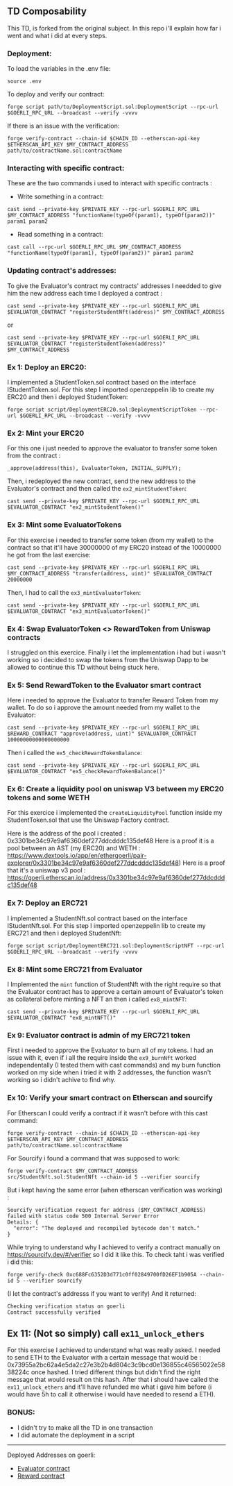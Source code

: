 ## TD Composability

This TD, is forked from the original subject. In this repo i'll explain how far i went and what i did at every steps.

### Deployment: 

To load the variables in the .env file:
```
source .env
```

To deploy and verify our contract:
```
forge script path/to/DeploymentScript.sol:DeploymentScript --rpc-url $GOERLI_RPC_URL --broadcast --verify -vvvv
```

If there is an issue with the verification:
```
forge verify-contract --chain-id $CHAIN_ID --etherscan-api-key $ETHERSCAN_API_KEY $MY_CONTRACT_ADDRESS path/to/contractName.sol:contractName
```

### Interacting with specific contract: 

These are the two commands i used to interact with specific contracts :

- Write something in a contract: 
```
cast send --private-key $PRIVATE_KEY --rpc-url $GOERLI_RPC_URL $MY_CONTRACT_ADDRESS "functionName(typeOf(param1), typeOf(param2))" param1 param2
```
- Read something in a contract:
```
cast call --rpc-url $GOERLI_RPC_URL $MY_CONTRACT_ADDRESS "functionName(typeOf(param1), typeOf(param2))" param1 param2
```


### Updating contract's addresses: 

To give the Evaluator's contract my contracts' addresses I needded to give him the new address each time I deployed a contract : 

```
cast send --private-key $PRIVATE_KEY --rpc-url $GOERLI_RPC_URL $EVALUATOR_CONTRACT "registerStudentNft(address)" $MY_CONTRACT_ADDRESS
```
or
```
cast send --private-key $PRIVATE_KEY --rpc-url $GOERLI_RPC_URL $EVALUATOR_CONTRACT "registerStudentToken(address)" $MY_CONTRACT_ADDRESS
```

### Ex 1: Deploy an ERC20: 

I implemented a StudentToken.sol contract based on the interface IStudentToken.sol. For this step I imported openzeppelin lib to create my ERC20 and then i deployed StudentToken: 

```
forge script script/DeploymentERC20.sol:DeploymentScriptToken --rpc-url $GOERLI_RPC_URL --broadcast --verify -vvvv
```

### Ex 2: Mint your ERC20

For this one i just needed to approve the evaluator to transfer some token from the contract : 
```
_approve(address(this), EvaluatorToken, INITIAL_SUPPLY);
```

Then, i redeployed the new contract, send the new address to the Evaluator's contract and then called the `ex2_mintStudentToken`:
```
cast send --private-key $PRIVATE_KEY --rpc-url $GOERLI_RPC_URL $EVALUATOR_CONTRACT "ex2_mintStudentToken()"
```

### Ex 3: Mint some EvaluatorTokens

For this exercise i needed to transfer some token (from my wallet) to the contract so that it'll have 30000000 of my ERC20 instead of the 10000000 he got from the last exercise: 
```
cast send --private-key $PRIVATE_KEY --rpc-url $GOERLI_RPC_URL $MY_CONTRACT_ADDRESS "transfer(address, uint)" $EVALUATOR_CONTRACT 20000000
```

Then, I had to call the `ex3_mintEvaluatorToken`:
```
cast send --private-key $PRIVATE_KEY --rpc-url $GOERLI_RPC_URL $EVALUATOR_CONTRACT "ex3_mintEvaluatorToken()"
```

### Ex 4: Swap EvaluatorToken <> RewardToken from Uniswap contracts

I struggled on this exercice. Finally i let the implementation i had but i wasn't working so i decided to swap the tokens from the Uniswap Dapp to be allowed to continue this TD without being stuck here.

### Ex 5: Send RewardToken to the Evaluator smart contract

Here i needed to approve the Evaluator to transfer Reward Token from my wallet. To do so i approve the amount needed from my wallet to the Evaluator: 
```
cast send --private-key $PRIVATE_KEY --rpc-url $GOERLI_RPC_URL $REWARD_CONTRACT "approve(address, uint)" $EVALUATOR_CONTRACT 10000000000000000000
```
Then i called the `ex5_checkRewardTokenBalance`: 
```
cast send --private-key $PRIVATE_KEY --rpc-url $GOERLI_RPC_URL $EVALUATOR_CONTRACT "ex5_checkRewardTokenBalance()"
```


### Ex 6: Create a liquidity pool on uniswap V3 between my ERC20 tokens and some WETH

For this exercice i implemented the `createLiquidityPool` function inside my StudentToken.sol that use the Uniswap Factory contract.

Here is the address of the pool i created : 0x3301be34c97e9af6360def277ddcdddc135def48
Here is a proof it is a pool between an AST (my ERC20) and WETH : https://www.dextools.io/app/en/ethergoerli/pair-explorer/0x3301be34c97e9af6360def277ddcdddc135def48)
Here is a proof that it's a uniswap v3 pool : https://goerli.etherscan.io/address/0x3301be34c97e9af6360def277ddcdddc135def48

### Ex 7: Deploy an ERC721

I implemented a StudentNft.sol contract based on the interface IStudentNft.sol. For this step I imported openzeppelin lib to create my ERC721 and then i deployed StudentNft: 

```
forge script script/DeploymentERC721.sol:DeploymentScriptNFT --rpc-url $GOERLI_RPC_URL --broadcast --verify -vvvv
```

### Ex 8: Mint some ERC721 from Evaluator

I Implemented the `mint` function of StudentNft with the right require so that the Evaluator contract has to approve a certain amount of Evaluator's token as collateral before minting a NFT an then i called `ex8_mintNFT`:

```
cast send --private-key $PRIVATE_KEY --rpc-url $GOERLI_RPC_URL $EVALUATOR_CONTRACT "ex8_mintNFT()"
```


### Ex 9: Evaluator contract is admin of my ERC721 token

First i needed to approve the Evaluator to burn all of my tokens. I had an issue with it, even if i all the require inside the `ex9_burnNft` worked independentally (I tested them with cast commands) and my burn function worked on my side when i tried it with 2 addresses, the function wasn't working so i didn't achive to find why.

### Ex 10: Verify your smart contract on Etherscan and sourcify

For Etherscan I could verify a contract if it wasn't before with this cast command: 
```
forge verify-contract --chain-id $CHAIN_ID --etherscan-api-key $ETHERSCAN_API_KEY $MY_CONTRACT_ADDRESS path/to/contractName.sol:contractName
```

For Sourcify i found a command that was supposed to work:
```
forge verify-contract $MY_CONTRACT_ADDRESS src/StudentNft.sol:StudentNft --chain-id 5 --verifier sourcify
```


But i kept having the same error (when etherscan verification was working) :
```
Sourcify verification request for address ($MY_CONTRACT_ADDRESS) failed with status code 500 Internal Server Error
Details: {
  "error": "The deployed and recompiled bytecode don't match."
}
```

While trying to understand why I achieved to verify a contract manually on https://sourcify.dev/#/verifier so I did it like this. To check taht i was verified i did this: 
```
forge verify-check 0xc688Fc6352D3d771c0ff02849700fD26EF1b905A --chain-id 5 --verifier sourcify
```
(I let the contract's addresss if you want to verify) 
And it returned: 

```
Checking verification status on goerli
Contract successfully verified
```


## Ex 11: (Not so simply) call `ex11_unlock_ethers`

For this exercise I achieved to understand what was really asked. I needed to send ETH to the Evaluator with a certain message that would be : 0x73955a2bc62a4e5da2c27e3b2b4d804c3c9bcd0e136855c46565022e5838224c once hashed. I tried different things but didn't find the right message that would result on this hash. After that i should have called the `ex11_unlock_ethers` and it'll have refunded me what i gave him before (i would have 5h to call it otherwise i would have needed to resend a ETH).

### BONUS:
- I didn't try to make all the TD in one transaction
- I did automate the deployment in a script


-----------------------------------------
Deployed Addresses on goerli:
- [Evaluator contract](https://goerli.etherscan.io/address/0x5cd93e3B0afBF71C9C84A7574a5023B4998B97BE)
- [Reward contract](https://goerli.etherscan.io/address/0x56822085cf7C15219f6dC404Ba24749f08f34173)
